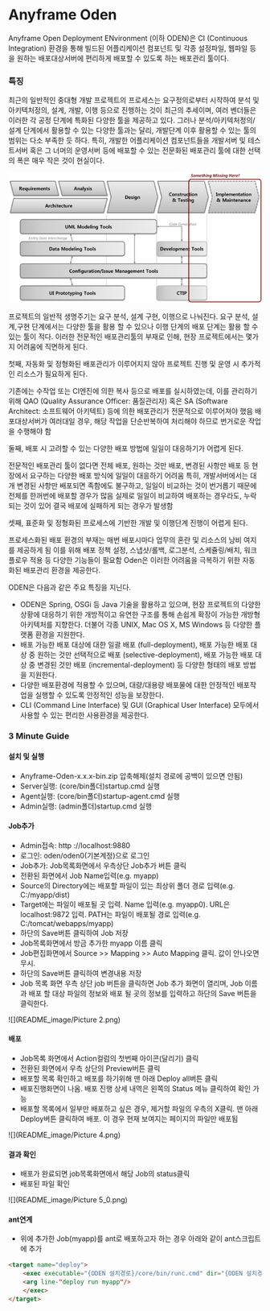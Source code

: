 Anyframe Oden
===
Anyframe Open Deployment ENvironment (이하 ODEN)은 CI (Continuous Integration) 환경을 통해 빌드된 어플리케이션 컴포넌트 및 각종 설정파일, 웹파일 등을 원하는 배포대상서버에 편리하게 배포할 수 있도록 하는 배포관리 툴이다.


### 특징
최근의 일반적인 중대형 개발 프로젝트의 프로세스는 요구정의로부터 시작하여 분석 및 아키텍처정의, 설계, 개발, 이행 등으로 진행하는 것이 최근의 추세이며, 여러 벤더들은 이러한 각 공정 단계에 특화된 다양한 툴을 제공하고 있다.
그러나 분석/아키텍처정의/설계 단계에서 활용할 수 있는 다양한 툴과는 달리, 개발단계 이후 활용할 수 있는 툴의 범위는 다소 부족한 듯 하다. 특히, 개발한 어플리케이션 컴포넌트들을 개발서버 및 테스트서버 혹은 그 너머의 운영서버 등에 배포할 수 있는 전문화된 배포관리 툴에 대한 선택의 폭은 매우 작은 것이 현실이다.

![](README_image/overview_somethingmissing_1.png)

프로젝트의 일반적 생명주기는 요구 분석, 설계 구현, 이행으로 나눠진다. 요구 분석, 설계,구현 단계에서는 다양한 툴을 활용 할 수 있으나 이행 단계의 배포 단계는 활용 할 수 있는 툴이 적다.
이러한 전문적인 배포관리툴의 부재로 인해, 현장 프로젝트에서는 몇가지 어려움에 직면하게 된다.

첫째, 자동화 및 정형화된 배포관리가 이루어지지 않아 프로젝트 진행 및 운영 시 추가적인 리소스가 필요하게 된다.

기존에는 수작업 또는 CI엔진에 의한 복사 등으로 배포를 실시하였는데, 이를 관리하기 위해 QAO (Quality Assurance Officer: 품질관리자) 혹은 SA (Software Architect: 소프트웨어 아키텍트) 등에 의한 배포관리가 전문적으로 이루어져야 했음
배포대상서버가 여러대일 경우, 해당 작업을 단순반복하여 처리해야 하므로 번거로운 작업을 수행해야 함

둘째, 배포 시 고려할 수 있는 다양한 배포 방법에 일일이 대응하기가 어렵게 된다.

전문적인 배포관리 툴이 없다면 전체 배포, 원하는 것만 배포, 변경된 사항만 배포 등 현장에서 요구하는 다양한 배포 방식에 일일이 대응하기 어려움
특히, 개발서버에서는 대개 변경된 사항만 배포되면 족함에도 불구하고, 일일이 비교하는 것이 번거롭기 때문에 전체를 한꺼번에 배포할 경우가 많음
실제로 일일이 비교하여 배포하는 경우라도, 누락되는 것이 있어 결국 배포에 실패하게 되는 경우가 발생함

셋째, 표준화 및 정형화된 프로세스에 기반한 개발 및 이행단계 진행이 어렵게 된다.

프로세스화된 배포 환경의 부재는 매번 배포시마다 업무의 혼란 및 리소스의 낭비 여지를 제공하게 됨
이를 위해 배포 정책 설정, 스냅샷/롤백, 로그분석, 스케쥴링/배치, 워크플로우 적용 등 다양한 기능들이 필요함
Oden은 이러한 어려움을 극복하기 위한 자동화된 배포관리 환경을 제공한다.


ODEN은 다음과 같은 주요 특징을 지닌다.
* ODEN은 Spring, OSGi 등 Java 기술을 활용하고 있으며, 현장 프로젝트의 다양한 상황에 대응하기 위한 개방적이고 유연한 구조를 통해 손쉽게 확장이 가능한 개방형 아키텍처를 지향한다. 더불어 각종 UNIX, Mac OS X, MS Windows 등 다양한 플랫폼 환경을 지원한다.
* 배포 가능한 배포 대상에 대한 일괄 배포 (full-deployment), 배포 가능한 배포 대상 중 원하는 것만 선택적으로 배포 (selective-deployment), 배포 가능한 배포 대상 중 변경된 것만 배포 (incremental-deployment) 등 다양한 형태의 배포 방법을 지원한다.
* 다양한 배포환경에 적용할 수 있으며, 대량/대용량 배포물에 대한 안정적인 배포작업을 실행할 수 있도록 안정적인 성능을 보장한다.
* CLI (Command Line Interface) 및 GUI (Graphical User Interface) 모두에서 사용할 수 있는 편리한 사용환경을 제공한다.

### 3 Minute Guide

#### 설치 및 실행
* Anyframe-Oden-x.x.x-bin.zip 압축해제(설치 경로에 공백이 있으면 안됨)
* Server실행: (core/bin폴더)startup.cmd 실행
* Agent실행: (core/bin폴더)startup-agent.cmd 실행
* Admin실행: (admin폴더)startup.cmd 실행

#### Job추가
* Admin접속: http ://localhost:9880
* 로그인: oden/oden0(기본계정)으로 로그인
* Job추가: Job목록화면에서 우측상단 Job추가 버튼 클릭
* 전환된 화면에서 Job Name입력(e.g. myapp)
* Source의 Directory에는 배포할 파일이 있는 최상위 폴더 경로 입력(e.g. C:/myapp/dist)
* Target에는 파일이 배포될 곳 입력. Name 입력(e.g. myapp0). URL은 localhost:9872 입력. PATH는 파일이 배포될 경로 입력(e.g. C:/tomcat/webapps/myapp)
* 하단의 Save버튼 클릭하여 Job 저장
* Job목록화면에서 방금 추가한 myapp 이름 클릭
* Job편집화면에서 Source >> Mapping >> Auto Mapping 클릭. 값이 안나오면 무시.
* 하단의 Save버튼 클릭하여 변경내용 저장
* Job 목록 화면 우측 상단 job 버튼을 클릭하면 Job 추가 화면이 열리며, Job 이름과 배포 할 대상 파일의 정보와 배포 될 곳의 정보를 입력하고 하단의 Save 버튼을 클릭한다.

![](README_image/Picture 2.png)

#### 배포
* Job목록 화면에서 Action컬럼의 첫번째 아이콘(달리기) 클릭
* 전환된 화면에서 우측 상단의 Preview버튼 클릭
* 배포할 목록 확인하고 배포를 하기위해 맨 아래 Deploy all버튼 클릭
* 배포진행화면이 나옴. 배포 진행 상세 내역은 왼쪽의 Status 메뉴 클릭하여 확인 가능
* 배포할 목록에서 일부만 배포하고 싶은 경우, 제거할 파일의 우측의 X클릭. 맨 아래 Deploy버튼 클릭하여 배포. 이 경우 현재 보여지는 페이지의 파일만 배포됨

![](README_image/Picture 4.png)

#### 결과 확인
* 배포가 완료되면 job목록화면에서 해당 Job의 status클릭
* 배포된 파일 확인

![](README_image/Picture 5_0.png)

#### ant연계
* 위에 추가한 Job(myapp)를 ant로 배포하고자 하는 경우 아래와 같이 ant스크립트에 추가

```html
<target name="deploy">
    <exec executable="{ODEN 설치경로}/core/bin/runc.cmd" dir="{ODEN 설치경로}/core/bin" failonerror="true">
    <arg line-"deploy run myapp"/>
    </exec>
</target>
```

